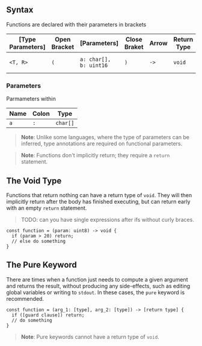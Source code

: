## Syntax

Functions are declared with their parameters in brackets

| [Type Parameters] | Open Bracket | [Parameters] | Close Braket | Arrow | Return Type | Body |
| --- | --- | --- | --- | --- | --- | --- |
| `<T, R>` | `(` | `a: char[], b: uint16` | `)` | ` -> ` | `void` | `{ ... }` |    


### Parameters

Parmameters within 

| Name | Colon | Type | 
| --- | --- | --- |
| `a` | `: ` | `char[]` |

> **Note**: Unlike some languages, where the type of parameters can be inferred, type annotations are required on functional parameters.

> **Note**: Functions don't implicitly return; they require a `return` statement.

## The Void Type

Functions that return nothing can have a return type of `void`. They will then implicitly return after the body has finished executing, but can return early with an empty `return` statement. 

> TODO: can you have single expressions after ifs without curly braces.

```
const function = (param: uint8) -> void {
  if (param > 20) return;
  // else do something
}
```

## The Pure Keyword

There are times when a function just needs to compute a given argument and returns the result, without producing any side-effects, such as editing global variables or writing to `stdout`. In these cases, the `pure` keyword is recommended.

```
const function = (arg_1: [type], arg_2: [type]) -> [return type] {
  if ([guard clause]) return;
  // do something
}
```

> **Note**: Pure keywords cannot have a return type of `void`. 
